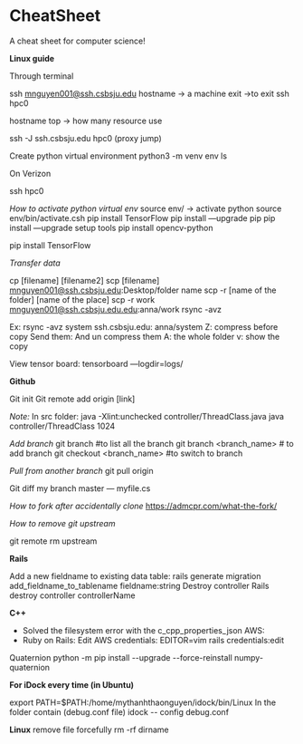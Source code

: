 # CheatSheet
A cheat sheet for computer science!

**Linux guide**

Through terminal 

ssh mnguyen001@ssh.csbsju.edu 
hostname -> a machine
exit  ->to exit 
ssh hpc0

hostname
top -> how many resource use 


ssh -J  ssh.csbsju.edu  hpc0 (proxy jump)

Create python virtual environment
python3 -m venv env
ls

On Verizon

ssh hpc0

_How to activate python virtual env_
source env/   -> activate python
source env/bin/activate.csh
pip install TensorFlow 
pip install —upgrade pip
pip install —upgrade setup tools
pip install opencv-python

pip install TensorFlow

_Transfer data_

cp [filename] [filename2]
scp [filename] mnguyen001@ssh.csbsju.edu:Desktop/folder name
scp -r [name of the folder] [name of the place]
scp -r work mnguyen001@ssh.csbsju.edu.edu:anna/work
rsync -avz 

Ex: rsync -avz system ssh.csbsju.edu: anna/system
Z: compress before copy
Send them:
And un compress them
A: the whole folder
v: show the copy 

View tensor board:
tensorboard —logdir=logs/


**Github**

Git init
Git remote add origin [link]


_Note:_
In src folder:
java -Xlint:unchecked controller/ThreadClass.java
java controller/ThreadClass 1024

_Add branch_
git branch #to list all the branch
git branch <branch_name> # to add branch 
git checkout <branch_name> #to switch to branch 

_Pull from another branch_
git pull origin <branch-name>

Git diff my branch master — myfile.cs

_How to fork after accidentally clone_
https://admcpr.com/what-the-fork/ 
	
_How to remove git upstream_
	
git remote rm upstream 
	
	
**Rails**

Add a new fieldname to existing data table:
rails generate migration add_fieldname_to_tablename fieldname:string
Destroy controller
Rails destroy controller controllerName 


**C++**
- Solved the filesystem error with the c_cpp_properties_json
AWS:
- Ruby on Rails:
	Edit AWS credentials: EDITOR=vim rails credentials:edit

Quaternion
python -m pip install --upgrade --force-reinstall numpy-quaternion 


**For iDock every time (in Ubuntu)**

export PATH=$PATH:/home/mythanhthaonguyen/idock/bin/Linux
In the folder contain (debug.conf file)
idock -- config debug.conf 

**Linux**
remove file forcefully 
rm -rf dirname

